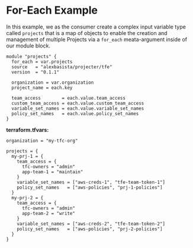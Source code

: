 # For-Each Example
In this example, we as the consumer create a complex input variable type called `projects` that is a map of objects to enable the creation and management of multiple Projects via a `for_each` meata-argument inside of our module block.


```hcl
module "projects" {
  for_each = var.projects
  source   = "alexbasista/projecter/tfe"
  version  = "0.1.1"

  organization = var.organization
  project_name = each.key

  team_access        = each.value.team_access
  custom_team_access = each.value.custom_team_access
  variable_set_names = each.value.variable_set_names
  policy_set_names   = each.value.policy_set_names
}
```
  
  
**terraform.tfvars:**
```hcl
organization = "my-tfc-org"

projects = {
  my-prj-1 = {
    team_access = {
      tfc-owners = "admin"
      app-team-1 = "maintain"
    }
    variable_set_names = ["aws-creds-1", "tfe-team-token-1"]
    policy_set_names   = ["aws-policies", "prj-1-policies"]
  }
  my-prj-2 = {
    team_access = {
      tfc-owners = "admin"
      app-team-2 = "write"
    }
    variable_set_names = ["aws-creds-2", "tfe-team-token-2"]
    policy_set_names   = ["aws-policies", "prj-2-policies"]
  }
}
```